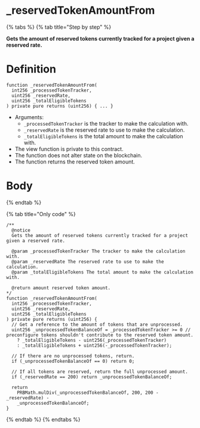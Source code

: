 # _reservedTokenAmountFrom

{% tabs %}
{% tab title="Step by step" %}

**Gets the amount of reserved tokens currently tracked for a project given a reserved rate.**

# Definition

```solidity
function _reservedTokenAmountFrom(
  int256 _processedTokenTracker,
  uint256 _reservedRate,
  uint256 _totalEligibleTokens
) private pure returns (uint256) { ... }
```

* Arguments:
  * `_processedTokenTracker` is the tracker to make the calculation with.
  * `_reservedRate` is the reserved rate to use to make the calculation.
  * `_totalEligibleTokens` is the total amount to make the calculation with.
* The view function is private to this contract.
* The function does not alter state on the blockchain.
* The function returns the reserved token amount.

# Body
{% endtab %}

{% tab title="Only code" %}
```solidity
/**
  @notice
  Gets the amount of reserved tokens currently tracked for a project given a reserved rate.

  @param _processedTokenTracker The tracker to make the calculation with.
  @param _reservedRate The reserved rate to use to make the calculation.
  @param _totalEligibleTokens The total amount to make the calculation with.

  @return amount reserved token amount.
*/
function _reservedTokenAmountFrom(
  int256 _processedTokenTracker,
  uint256 _reservedRate,
  uint256 _totalEligibleTokens
) private pure returns (uint256) {
  // Get a reference to the amount of tokens that are unprocessed.
  uint256 _unprocessedTokenBalanceOf = _processedTokenTracker >= 0 // preconfigure tokens shouldn't contribute to the reserved token amount.
    ? _totalEligibleTokens - uint256(_processedTokenTracker)
    : _totalEligibleTokens + uint256(-_processedTokenTracker);

  // If there are no unprocessed tokens, return.
  if (_unprocessedTokenBalanceOf == 0) return 0;

  // If all tokens are reserved, return the full unprocessed amount.
  if (_reservedRate == 200) return _unprocessedTokenBalanceOf;

  return
    PRBMath.mulDiv(_unprocessedTokenBalanceOf, 200, 200 - _reservedRate) -
    _unprocessedTokenBalanceOf;
}
```
{% endtab %}
{% endtabs %}
